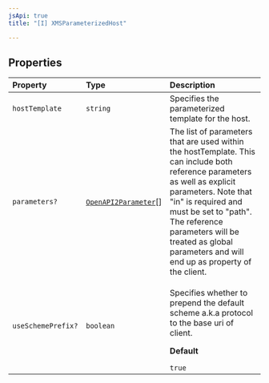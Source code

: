 ```yaml
---
jsApi: true
title: "[I] XMSParameterizedHost"

---
```

## Properties

| Property | Type | Description |
| :------ | :------ | :------ |
| `hostTemplate` | `string` | Specifies the parameterized template for the host. |
| `parameters?` | [`OpenAPI2Parameter`](../type-aliases/OpenAPI2Parameter.md)[] | The list of parameters that are used within the hostTemplate. This can include both reference parameters as well as explicit parameters. Note that "in" is required and must be set to "path". The reference parameters will be treated as global parameters and will end up as property of the client. |
| `useSchemePrefix?` | `boolean` | <p>Specifies whether to prepend the default scheme a.k.a protocol to the base uri of client.</p><p>**Default**</p><code>true</code> |
